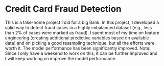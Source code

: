 # Credit Card Fraud Detection
This is a take-home project I did for a big Bank. 
In this project, I developed a solid way to detect fraud cases in a highly imbalanced dataset (e.g., less than 2% of cases were marked as fraud).
I spent most of my time on feature engineering (creating additional predictive variables based on available data) and on picking a good resampling technique, but all the efforts were worth it. 
The model performance has been significantly improved.
Note: Since I only have a weekend to work on this, it can be further improved and I will keep working on improve the model performance.

